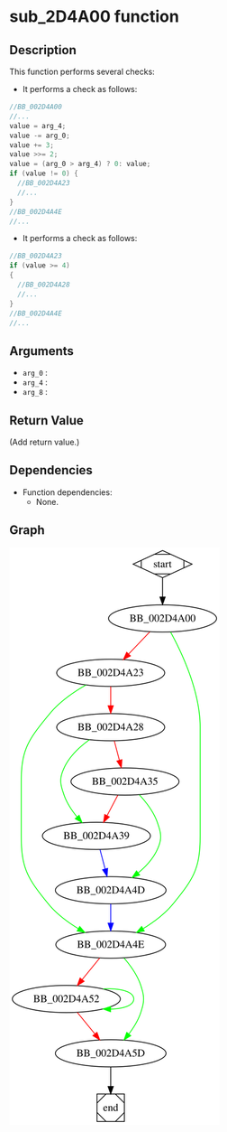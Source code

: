 # sub_2D4A00 function

## Description

This function performs several checks:

* It performs a check as follows:
```c
//BB_002D4A00
//...
value = arg_4;
value -= arg_0;
value += 3;
value >>= 2;
value = (arg_0 > arg_4) ? 0: value;
if (value != 0) {
  //BB_002D4A23
  //...
}
//BB_002D4A4E
//...
```

* It performs a check as follows:
```c
//BB_002D4A23
if (value >= 4)
{
  //BB_002D4A28
  //...
}
//BB_002D4A4E
//...
```

## Arguments

* `arg_0` : 
* `arg_4` : 
* `arg_8` : 

## Return Value

(Add return value.)

## Dependencies

* Function dependencies:
  * None.

## Graph

![sub_2D4A00 Graph](../svg/sub_2D4A00.svg "sub_2D4A00 Graph")

